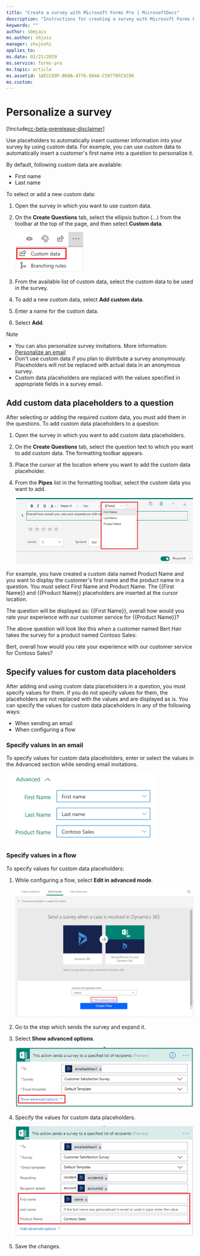 ```yaml
---
title: "Create a survey with Microsoft Forms Pro | MicrosoftDocs"
description: "Instructions for creating a survey with Microsoft Forms Pro"
keywords: ""
author: sbmjais
ms.author: shjais
manager: shujoshi
applies_to: 
ms.date: 02/21/2019
ms.service: forms-pro
ms.topic: article
ms.assetid: 1AECC69F-B68A-4776-884A-C59770FC5C96
ms.custom: 
---
```


# Personalize a survey

[!include[cc-beta-prerelease-disclaimer](includes/cc-beta-prerelease-disclaimer.md)]

Use placeholders to automatically insert customer information into your survey by using custom data. For example, you can use custom data to automatically insert a customer's first name into a question to personalize it.

By default, following custom data are available:

- First name
- Last name

To select or add a new custom data:

1.	Open the survey in which you want to use custom data.

2.	On the **Create Questions** tab, select the ellipsis button (…) from the toolbar at the top of the page, and then select **Custom data**.

    ![Custom data button](media/custom-data-button.png "Custom data button")

3.	From the available list of custom data, select the custom data to be used in the survey.

4.	To add a new custom data, select **Add custom data**.

5.	Enter a name for the custom data.

6.	Select **Add**.

> [!NOTE]
> - You can also personalize survey invitations. More information: [Personalize an email](distribute-survey-email.md#personalize-an-email)
> - Don't use custom data if you plan to distribute a survey anonymously. Placeholders will not be replaced with actual data in an anonymous survey.
> - Custom data placeholders are replaced with the values specified in appropriate fields in a  survey email.

## Add custom data placeholders to a question

After selecting or adding the required custom data, you must add them in the questions. To add custom data placeholders to a question:

1.	Open the survey in which you want to add custom data placeholders.

2.	On the **Create Questions** tab, select the question text to which you want to add custom data. The formatting toolbar appears.

3.	Place the cursor at the location where you want to add the custom data placeholder.

4.	From the **Pipes** list in the formatting toolbar, select the custom data you want to add. 

    ![Add pipe data](media/add-pipe-data.png "Add pipe data")

For example, you have created a custom data named Product Name and you want to display the customer's first name and the product name in a question. You must select First Name and Product Name. The {{First Name}} and {{Product Name}} placeholders are inserted at the cursor location.

The question will be displayed as: {{First Name}}, overall how would you rate your experience with our customer service for {{Product Name}}?

The above question will look like this when a customer named Bert Hair takes the survey for a product named Contoso Sales:

Bert, overall how would you rate your experience with our customer service for Contoso Sales?

## Specify values for custom data placeholders

After adding and using custom data placeholders in a question, you must specify values for them. If you do not specify values for them, the placeholders are not replaced with the values and are displayed as is. You can specify the values for custom data placeholders in any of the following ways:

- When sending an email
- When configuring a flow

### Specify values in an email

To specify values for custom data placeholders, enter or select the values in the Advanced section while sending email invitations.

![Specify values for custom data in an email](media/custom-data-values.png "Specify values for custom data in an email")

### Specify values in a flow

To specify values for custom data placeholders:

1.	While configuring a flow, select **Edit in advanced mode**.

    ![Edit a flow in advanced mode](media/flow-advanced-mode.png "Edit a flow in advanced mode")

2.	Go to the step which sends the survey and expand it.

3.	Select **Show advanced options**.

    ![Show advanced options for a step in a flow](media/flow-step-advanced-options-button.png "Show advanced options for a step in a flow")

4.	Specify the values for custom data placeholders.

    ![Specify values for custom data placeholders](media/flow-step-advanced-options.png "Specify values for custom data placeholders")

5.	Save the changes. 


